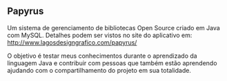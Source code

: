 ## Papyrus

Um sistema de gerenciamento de bibliotecas Open Source criado em Java com MySQL.  Detalhes podem ser vistos no site do aplicativo em: http://www.lagosdesigngrafico.com/papyrus/

O objetivo é testar meus conhecimentos durante o aprendizado da linguagem Java e contribuir com pessoas que também estão aprendendo ajudando com o compartilhamento do projeto em sua totalidade.
